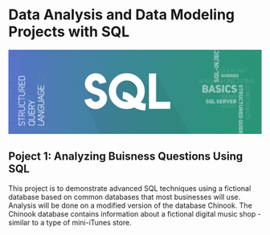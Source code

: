# Data Analysis and Data Modeling Projects with SQL

![](https://github.com/AyersAuthentic/sql_projects/blob/main/images/SQL.png?raw=true)

## Poject 1: Analyzing Buisness Questions Using SQL
This project is to demonstrate advanced SQL techniques using a fictional database based on common databases that most businesses will use. Analysis will be done on a modified version of the database Chinook. The Chinook database contains information about a fictional digital music shop - similar to a type of mini-iTunes store.